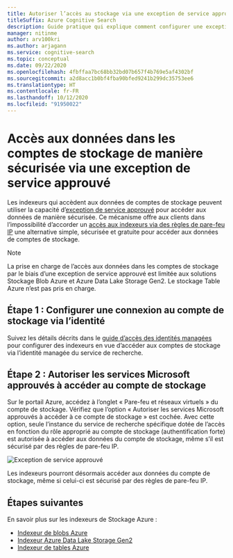 ```yaml
---
title: Autoriser l’accès au stockage via une exception de service approuvé
titleSuffix: Azure Cognitive Search
description: Guide pratique qui explique comment configurer une exception de service approuvé pour accéder aux données des comptes de stockage de manière sécurisée.
manager: nitinme
author: arv100kri
ms.author: arjagann
ms.service: cognitive-search
ms.topic: conceptual
ms.date: 09/22/2020
ms.openlocfilehash: 4fbffaa7bc68bb32bd07b657f4b769e5af4302bf
ms.sourcegitcommit: a2d8acc1b0bf4fba90bfed9241b299dc35753ee6
ms.translationtype: HT
ms.contentlocale: fr-FR
ms.lasthandoff: 10/12/2020
ms.locfileid: "91950022"
---
```

# <a name="accessing-data-in-storage-accounts-securely-via-trusted-service-exception"></a>Accès aux données dans les comptes de stockage de manière sécurisée via une exception de service approuvé

Les indexeurs qui accèdent aux données de comptes de stockage peuvent utiliser la capacité d’[exception de service approuvé](../storage/common/storage-network-security.md#exceptions) pour accéder aux données de manière sécurisée. Ce mécanisme offre aux clients dans l’impossibilité d’accorder un [accès aux indexeurs via des règles de pare-feu IP](search-indexer-howto-access-ip-restricted.md) une alternative simple, sécurisée et gratuite pour accéder aux données de comptes de stockage.

> [!NOTE]
> La prise en charge de l’accès aux données dans les comptes de stockage par le biais d’une exception de service approuvé est limitée aux solutions Stockage Blob Azure et Azure Data Lake Storage Gen2. Le stockage Table Azure n’est pas pris en charge.

## <a name="step-1-configure-connection-to-the-storage-account-via-identity"></a>Étape 1 : Configurer une connexion au compte de stockage via l’identité

Suivez les détails décrits dans le [guide d’accès des identités managées](search-howto-managed-identities-storage.md) pour configurer des indexeurs en vue d’accéder aux comptes de stockage via l’identité managée du service de recherche.

## <a name="step-2-allow-trusted-microsoft-services-to-access-the-storage-account"></a>Étape 2 : Autoriser les services Microsoft approuvés à accéder au compte de stockage

Sur le portail Azure, accédez à l’onglet « Pare-feu et réseaux virtuels » du compte de stockage. Vérifiez que l’option « Autoriser les services Microsoft approuvés à accéder à ce compte de stockage » est cochée. Avec cette option, seule l’instance du service de recherche spécifique dotée de l’accès en fonction du rôle approprié au compte de stockage (authentification forte) est autorisée à accéder aux données du compte de stockage, même s’il est sécurisé par des règles de pare-feu IP.

![Exception de service approuvé](media\search-indexer-howto-secure-access\exception.png "Exception de service approuvé")

Les indexeurs pourront désormais accéder aux données du compte de stockage, même si celui-ci est sécurisé par des règles de pare-feu IP.

## <a name="next-steps"></a>Étapes suivantes

En savoir plus sur les indexeurs de Stockage Azure :

- [Indexeur de blobs Azure](search-howto-indexing-azure-blob-storage.md)
- [Indexeur Azure Data Lake Storage Gen2](search-howto-index-azure-data-lake-storage.md)
- [Indexeur de tables Azure](search-howto-indexing-azure-tables.md)